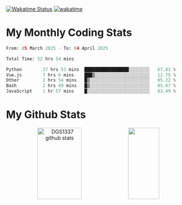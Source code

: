 [![Wakatime Status](https://github.com/noopurphalak/noopurphalak/workflows/wakatime-status-update/badge.svg)](https://github.com/noopurphalak/noopurphalak/actions/workflows/main.yml)
[![wakatime](https://wakatime.com/badge/user/80ace140-ef40-4fdd-b8ed-f3be3d2e1aea.svg)](https://wakatime.com/@80ace140-ef40-4fdd-b8ed-f3be3d2e1aea)

# My Monthly Coding Stats

<!--START_SECTION:waka-->

```python
From: 05 March 2025 - To: 04 April 2025

Total Time: 52 hrs 54 mins

Python        37 hrs 51 mins  █████████████████░░░░░░░░   67.81 %
Vue.js        7 hrs 6 mins    ███▒░░░░░░░░░░░░░░░░░░░░░   12.75 %
Other         2 hrs 54 mins   █▒░░░░░░░░░░░░░░░░░░░░░░░   05.22 %
Bash          2 hrs 49 mins   █▒░░░░░░░░░░░░░░░░░░░░░░░   05.07 %
JavaScript    1 hr 57 mins    █░░░░░░░░░░░░░░░░░░░░░░░░   03.49 %
```

<!--END_SECTION:waka-->

# My Github Stats
<div style="text-align: center;">
  <img width="49%" height="195px" src="https://github-readme-stats-sigma-five.vercel.app/api?username=noopurphalak&show_icons=true&count_private=true&hide_border=true&title_color=00FFFF&icon_color=00FFFF&text_color=00FFFF&bg_color=0d1117" alt="DGS1337 github stats" />
  <img width="41%" height="195px" src="https://github-readme-stats-sigma-five.vercel.app/api/top-langs/?username=noopurphalak&layout=compact&hide_border=true&title_color=00FFFF&text_color=00FFFF&bg_color=0d1117" />
</div>

